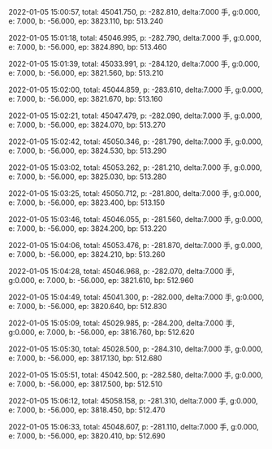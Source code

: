 2022-01-05 15:00:57, total: 45041.750, p: -282.810, delta:7.000 手, g:0.000, e: 7.000, b: -56.000, ep: 3823.110, bp: 513.240

2022-01-05 15:01:18, total: 45046.995, p: -282.790, delta:7.000 手, g:0.000, e: 7.000, b: -56.000, ep: 3824.890, bp: 513.460

2022-01-05 15:01:39, total: 45033.991, p: -284.120, delta:7.000 手, g:0.000, e: 7.000, b: -56.000, ep: 3821.560, bp: 513.210

2022-01-05 15:02:00, total: 45044.859, p: -283.610, delta:7.000 手, g:0.000, e: 7.000, b: -56.000, ep: 3821.670, bp: 513.160

2022-01-05 15:02:21, total: 45047.479, p: -282.090, delta:7.000 手, g:0.000, e: 7.000, b: -56.000, ep: 3824.070, bp: 513.270

2022-01-05 15:02:42, total: 45050.346, p: -281.790, delta:7.000 手, g:0.000, e: 7.000, b: -56.000, ep: 3824.530, bp: 513.290

2022-01-05 15:03:02, total: 45053.262, p: -281.210, delta:7.000 手, g:0.000, e: 7.000, b: -56.000, ep: 3825.030, bp: 513.280

2022-01-05 15:03:25, total: 45050.712, p: -281.800, delta:7.000 手, g:0.000, e: 7.000, b: -56.000, ep: 3823.400, bp: 513.150

2022-01-05 15:03:46, total: 45046.055, p: -281.560, delta:7.000 手, g:0.000, e: 7.000, b: -56.000, ep: 3824.200, bp: 513.220

2022-01-05 15:04:06, total: 45053.476, p: -281.870, delta:7.000 手, g:0.000, e: 7.000, b: -56.000, ep: 3824.210, bp: 513.260

2022-01-05 15:04:28, total: 45046.968, p: -282.070, delta:7.000 手, g:0.000, e: 7.000, b: -56.000, ep: 3821.610, bp: 512.960

2022-01-05 15:04:49, total: 45041.300, p: -282.000, delta:7.000 手, g:0.000, e: 7.000, b: -56.000, ep: 3820.640, bp: 512.830

2022-01-05 15:05:09, total: 45029.985, p: -284.200, delta:7.000 手, g:0.000, e: 7.000, b: -56.000, ep: 3816.760, bp: 512.620

2022-01-05 15:05:30, total: 45028.500, p: -284.310, delta:7.000 手, g:0.000, e: 7.000, b: -56.000, ep: 3817.130, bp: 512.680

2022-01-05 15:05:51, total: 45042.500, p: -282.580, delta:7.000 手, g:0.000, e: 7.000, b: -56.000, ep: 3817.500, bp: 512.510

2022-01-05 15:06:12, total: 45058.158, p: -281.310, delta:7.000 手, g:0.000, e: 7.000, b: -56.000, ep: 3818.450, bp: 512.470

2022-01-05 15:06:33, total: 45048.607, p: -281.110, delta:7.000 手, g:0.000, e: 7.000, b: -56.000, ep: 3820.410, bp: 512.690